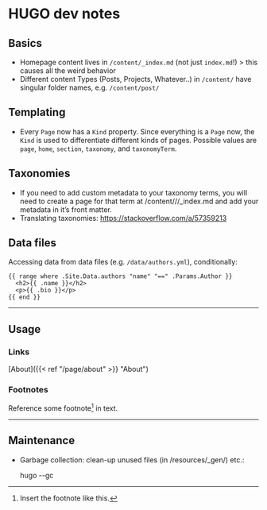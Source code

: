 # HUGO dev notes

## Basics

- Homepage content lives in `/content/_index.md` (not just `index.md`!) > this causes all the weird behavior
- Different content Types (Posts, Projects, Whatever..) in `/content/` have singular folder names, e.g. `/content/post/`

## Templating

- Every `Page` now has a `Kind` property. Since everything is a `Page` now, the `Kind` is used to differentiate different kinds of pages. Possible values are `page`, `home`, `section`, `taxonomy`, and `taxonomyTerm`.


## Taxonomies

- If you need to add custom metadata to your taxonomy terms, you will need to create a page for that term at /content/<TAXONOMY>/<TERM>/_index.md and add your metadata in it’s front matter.
- Translating taxonomies: https://stackoverflow.com/a/57359213

## Data files

Accessing data from data files (e.g. `/data/authors.yml`), conditionally:

```
{{ range where .Site.Data.authors "name" "==" .Params.Author }}
  <h2>{{ .name }}</h2>
  <p>{{ .bio }}</p>
{{ end }}
```

---

## Usage

### Links

[About]({{< ref "/page/about" >}} "About")

### Footnotes

Reference some footnote[^1] in text.

[^1]: Insert the footnote like this.

---

## Maintenance

- Garbage collection: clean-up unused files (in /resources/_gen/) etc.:

    hugo --gc